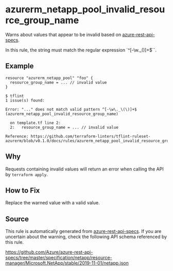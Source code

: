 <!--- This file generated by `tools/apispec-rule-gen/main.go`. DO NOT EDIT --->

# azurerm_netapp_pool_invalid_resource_group_name

Warns about values that appear to be invalid based on [azure-rest-api-specs](https://github.com/Azure/azure-rest-api-specs).

In this rule, the string must match the regular expression `^[-\w\._\(\)]+$``.

## Example

```hcl
resource "azurerm_netapp_pool" "foo" {
  resource_group_name = ... // invalid value
}
```

```
$ tflint
1 issue(s) found:

Error: "..." does not match valid pattern ^[-\w\._\(\)]+$ (azurerm_netapp_pool_invalid_resource_group_name)

  on template.tf line 2:
  2:   resource_group_name = ... // invalid value

Reference: https://github.com/terraform-linters/tflint-ruleset-azurerm/blob/v0.1.0/docs/rules/azurerm_netapp_pool_invalid_resource_group_name.md

```

## Why

Requests containing invalid values will return an error when calling the API by `terraform apply`.

## How to Fix

Replace the warned value with a valid value.

## Source

This rule is automatically generated from [azure-rest-api-specs](https://github.com/Azure/azure-rest-api-specs). If you are uncertain about the warning, check the following API schema referenced by this rule.

https://github.com/Azure/azure-rest-api-specs/tree/master/specification/netapp/resource-manager/Microsoft.NetApp/stable/2019-11-01/netapp.json
